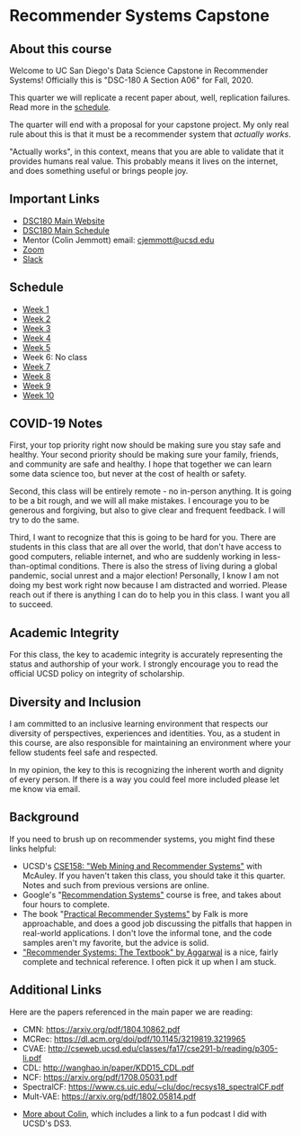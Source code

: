# Recommender Systems Capstone

## About this course

Welcome to UC San Diego's Data Science Capstone in Recommender Systems! Officially this is "DSC-180 A Section A06" for Fall, 2020. 

This quarter we will replicate a recent paper about, well, replication failures. Read more in the [schedule](https://github.com/jemmott/dsc180a06-fa20/blob/master/schedule.md).

The quarter will end with a proposal for your capstone project. My only real rule about this is that it must be a recommender system that *actually works*.

"Actually works", in this context, means that you are able to validate that it provides humans real value.  This probably means it lives on the internet, and does something useful or brings people joy.

## Important Links

- [DSC180 Main Website](https://dsc-capstone.github.io/)
- [DSC180 Main Schedule](https://dsc-capstone.github.io/student/schedule/)
- Mentor (Colin Jemmott) email: [cjemmott@ucsd.edu](mailto:cjemmott@ucsd.edu)
- [Zoom](https://ucsd.zoom.us/j/94745180464?pwd=ODR0dXNkMFBjN0JsYUVINU1uT0NPUT09)
- [Slack](https://dsc180recomme-hfx1767.slack.com)

## Schedule

- [Week 1](https://github.com/jemmott/dsc180a06-fa20/blob/master/week1.md)
- [Week 2](https://github.com/jemmott/dsc180a06-fa20/blob/master/week2.md)
- [Week 3](https://github.com/jemmott/dsc180a06-fa20/blob/master/week3.md)
- [Week 4](https://github.com/jemmott/dsc180a06-fa20/blob/master/week4.md)
- [Week 5](https://github.com/jemmott/dsc180a06-fa20/blob/master/week5.md)
- Week 6: No class
- [Week 7](https://github.com/jemmott/dsc180a06-fa20/blob/master/week7.md)
- [Week 8](https://github.com/jemmott/dsc180a06-fa20/blob/master/week8.md)
- [Week 9](https://github.com/jemmott/dsc180a06-fa20/blob/master/week9.md)
- [Week 10](https://github.com/jemmott/dsc180a06-fa20/blob/master/week10.md)

## COVID-19 Notes

First, your top priority right now should be making sure you stay safe and healthy.  Your second priority should be making sure your family, friends, and community are safe and healthy.  I hope that together we can learn some data science too, but never at the cost of health or safety.

Second, this class will be entirely remote - no in-person anything. It is going to be a bit rough, and we will all make mistakes.  I encourage you to be generous and forgiving, but also to give clear and frequent feedback.  I will try to do the same.

Third, I want to recognize that this is going to be hard for you.  There are students in this class that are all over the world, that don't have access to good computers, reliable internet, and who are suddenly working in less-than-optimal conditions.  There is also the stress of living during a global pandemic, social unrest and a major election!  Personally, I know I am not doing my best work right now because I am distracted and worried.  Please reach out if there is anything I can do to help you in this class.  I want you all to succeed.

## Academic Integrity

For this class, the key to academic integrity is accurately representing the status and authorship of your work. I strongly encourage you to read the official UCSD policy on integrity of scholarship.

## Diversity and Inclusion

I am committed to an inclusive learning environment that respects our diversity of perspectives, experiences and identities. You, as a student in this course, are also responsible for maintaining an environment where your fellow students feel safe and respected.

In my opinion, the key to this is recognizing the inherent worth and dignity of every person. If there is a way you could feel more included please let me know via email.

## Background

If you need to brush up on recommender systems, you might find these links helpful:

- UCSD's [CSE158: "Web Mining and Recommender Systems"](https://cseweb.ucsd.edu/~jmcauley/) with McAuley. If you haven't taken this class, you should take it this quarter.  Notes and such from previous versions are online.
- Google's "[Recommendation Systems"](https://developers.google.com/machine-learning/recommendation/) course is free, and takes about four hours to complete. 
- The book "[Practical Recommender Systems"]() by Falk is more approachable, and does a good job discussing the pitfalls that happen in real-world applications. I don't love the informal tone, and the code samples aren't my favorite, but the advice is solid.
- ["Recommender Systems: The Textbook" by Aggarwal](https://www.springer.com/gp/book/9783319296579) is a nice, fairly complete and technical reference. I often pick it up when I am stuck.

## Additional Links

Here are the papers referenced in the main paper we are reading:
* CMN: https://arxiv.org/pdf/1804.10862.pdf
* MCRec: https://dl.acm.org/doi/pdf/10.1145/3219819.3219965
* CVAE: http://cseweb.ucsd.edu/classes/fa17/cse291-b/reading/p305-li.pdf
* CDL: http://wanghao.in/paper/KDD15_CDL.pdf
* NCF: https://arxiv.org/pdf/1708.05031.pdf
* SpectralCF: https://www.cs.uic.edu/~clu/doc/recsys18_spectralCF.pdf
* Mult-VAE: https://arxiv.org/pdf/1802.05814.pdf

- [More about Colin](http://www.cjemmott.com/), which includes a link to a fun podcast I did with UCSD's DS3.